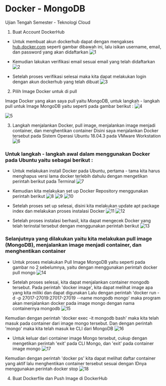 # Docker - MongoDB

Ujian Tengah Semester - Teknologi Cloud

1. Buat Account DockerHub
- Untuk membuat akun dockerhub dapat dengan mengakses [hub.docker.com](https://hub.docker.com/) seperti gambar dibawah ini, lalu isikan username, email, dan password yang akan didaftarkan
![1](https://github.com/amharnh13/uts-tekn-cloud/blob/master/image/1.png)

- Kemudian lakukan verifikasi email sesuai email yang telah didaftarkan
![2](https://github.com/amharnh13/uts-tekn-cloud/blob/master/image/2.png)

- Setelah proses verifikasi selesai maka kita dapat melakukan login dengan akun dockerhub yang telah dibuat
![3](https://github.com/amharnh13/uts-tekn-cloud/blob/master/image/3.png)


2. Pilih Image Docker untuk di pull

Image Docker yang akan saya pull yaitu MongoDB, untuk langkah - langkah pull untuk Image MongoDB yaitu seperti pada gambar berikut :
![4](https://github.com/amharnh13/uts-tekn-cloud/blob/master/image/4.png)

![5](https://github.com/amharnh13/uts-tekn-cloud/blob/master/image/5.png)

3. Langkah menjalankan Docker, pull image, menjalankan image menjadi container, dan menghentikan container
Disini saya menjalankan Docker tersebut pada Sistem Operasi Ubuntu 18.04.3 pada VMware Workstation
![6](https://github.com/amharnh13/uts-tekn-cloud/blob/master/image/6.png)

### Untuk langkah - langkah awal dalam menggunakan Docker pada Ubuntu yaitu sebagai berikut :
- Untuk melakukan install Docker pada Ubuntu, pertama - tama kita harus menghapus versi lama docker terlebih dahulu dengan mengetikan perintah berikut pada Terminal
![7](https://github.com/amharnh13/uts-tekn-cloud/blob/master/image/7.png)

- Kemudian kita melakukan set up Docker Repository menggunakan perintah berikut
![8](https://github.com/amharnh13/uts-tekn-cloud/blob/master/image/8.png)
![9](https://github.com/amharnh13/uts-tekn-cloud/blob/master/image/9.png)
![10](https://github.com/amharnh13/uts-tekn-cloud/blob/master/image/10.png)

- Setelah proses set up selesai, disini kita melakukan update apt package index dan melakukan proses instalasi Docker
![11](https://github.com/amharnh13/uts-tekn-cloud/blob/master/image/11.png)
![12](https://github.com/amharnh13/uts-tekn-cloud/blob/master/image/12.png)

- Setelah proses instalasi berhasil, kita dapat mengecek Docker yang telah terinstal tersebut dengan menggunakan perintah berikut
![13](https://github.com/amharnh13/uts-tekn-cloud/blob/master/image/13.png)



### Selanjutnya yang dilakukan yaitu kita melakukan pull image (MongoDB), menjalankan image menjadi container, dan menghentikan container
- Untuk proses melakukan Pull Image MongoDB yaitu seperti pada gambar no 2 sebelumnya, yaitu dengan menggunakan perintah docker pull mongo
![14](https://github.com/amharnh13/uts-tekn-cloud/blob/master/image/14.png)

- Setelah proses selesai, kita dapat menjalankan container mongodb tersebut. Pada perintah 'docker image', kita dapat melihat image apa yang kita miliki dan dapat digunakan Lalu dengan perintah 'docker run -d -p 27017-27019:27017-27019 --name mongodb mongo' maka program akan menjalankan docker pada image mongo dengan nama containernya mongodb
![15](https://github.com/amharnh13/uts-tekn-cloud/blob/master/image/15.png)

Kemudian dengan perintah 'docker exec -it mongodb bash' maka kita telah masuk pada container dari image mongo tersebut. Dan dengan perintah 'mongo' maka kita telah masuk ke CLI dari MongoDB
![16](https://github.com/amharnh13/uts-tekn-cloud/blob/master/image/16.png)

- Untuk keluar dari container image Mongo tersebut, cukup dengan mengetikan perintah 'exit' pada CLI Mongo, dan 'exit' pada container image mongo
![17](https://github.com/amharnh13/uts-tekn-cloud/blob/master/image/17.png)

Kemudian dengan perintah 'docker ps' kita dapat melihat daftar container yang aktif lalu menghentikan container tersebut sesuai dengan IDnya menggunakan perintah docker stop
![18](https://github.com/amharnh13/uts-tekn-cloud/blob/master/image/18.png)


4. Buat Dockerfile dan Push Image di DockerHub
